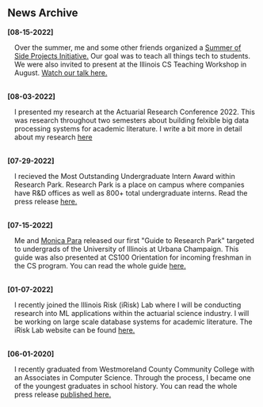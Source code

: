 ## News Archive
**[08-15-2022]**
<div style="margin-left: 1em;">
Over the summer, me and some other friends organized a <a href="https://sosp22.com">Summer of Side Projects Initiative.</a> Our goal was to teach all things tech to students. We were also invited to present at the Illinois CS Teaching Workshop in August. <a href="https://mediaspace.illinois.edu/playlist/dedicated/269362552/1_uvpti661/1_ez05ctmp">Watch our talk here.</a>
</div>
<br>

**[08-03-2022]**
<div style="margin-left: 1em;">
I presented my research at the Actuarial Research Conference 2022. This was research throughout two semesters about building felxible big data processing systems for academic literature. I write a bit more in detail about my research <a href="/research/nlpsearch">here</a>

</div>
<br>

**[07-29-2022]**
<div style="margin-left: 1em;">
I recieved the Most Outstanding Undergraduate Intern Award within Research Park. Research Park is a place on campus where companies have R&D offices as well as 800+ total undergraduate interns. Read the press release <a href="https://researchpark.illinois.edu/article/excellence-recognized-at-2022-research-park-intern-awards/">here.</a>
</div>
<br>

**[07-15-2022]**
<div style="margin-left: 1em;">
Me and <a href="https://www.linkedin.com/in/monica-para/">Monica Para</a> released our first "Guide to Research Park" targeted to undergrads of the University of Illinois at Urbana Champaign. This guide was also presented at CS100 Orientation for incoming freshman in the CS program. You can read the whole guide <a href="https://bit.ly/rp-guide22">here.</a>
</div>
<br>

**[01-07-2022]**
<div style="margin-left: 1em;">
I recently joined the Illinois Risk (iRisk) Lab where  I will be conducting research into ML applications within the actuarial science industry. I will be working on large scale database systems for academic literature. The iRisk Lab website can be found <a href = "https://asrm.illinois.edu/2022/09/13/building-an-nlp-powered-repository-and-search-tool-for-cyber-risk-literature-project/">here.</a>
</div>
<br>

**[06-01-2020]**
<div style="margin-left: 1em;">
I recently graduated from Westmoreland County Community College with an Associates in Computer Science. Through the process, I became one of the youngest graduates in school history. You can read the whole press release <a href="https://westmoreland.edu/news/high-school-junior-earns-degree-through-westmorelands-early-college-program.html">published here.</a>
</div>